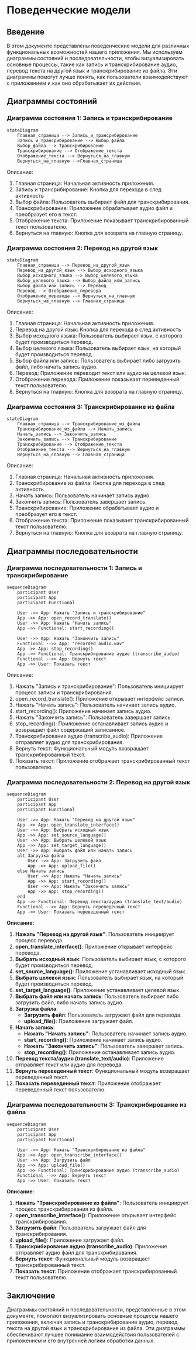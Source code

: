 # Поведенческие модели

## Введение

В этом документе представлены поведенческие модели для различных функциональных возможностей нашего приложения. Мы используем диаграммы состояний и последовательности, чтобы визуализировать основные процессы, такие как запись и транскрибирование аудио, перевод текста на другой язык и транскрибирование из файла. Эти диаграммы помогут лучше понять, как пользователи взаимодействуют с приложением и как оно обрабатывает их действия.

## Диаграммы состояний

### Диаграмма состояния 1: Запись и транскрибирование

```mermaid
stateDiagram
    Главная_страница --> Запись_и_трансрибирование
    Запись_и_трансрибирование --> Выбор_файла
    Выбор_файла --> Транскрибирование
    Транскрибирование --> Отображение_текста
    Отображение_текста --> Вернуться_на_главную
    Вернуться_на_главную -->Главная_страница
```

Описание:

1. Главная страница: Начальная активность приложения.
2. Запись и трансрибирование: Кнопка для перехода в след активность
3. Выбор файла: Пользователь выбирает файл для транскрибирования.
4. Транскрибирование: Приложение обрабатывает аудио файл и преобразует его в текст.
5. Отображение текста: Приложение показывает транскрибированный текст пользователю.
6. Вернуться на главную: Кнопка для возврата на главную страницу.

### Диаграмма состояния 2: Перевод на другой язык

```mermaid
stateDiagram
    Главная_страница --> Перевод_на_другой_язык
    Перевод_на_другой_язык --> Выбор_исходного_языка
    Выбор_исходного_языка --> Выбор_целевого_языка
    Выбор_целевого_языка --> Выбор_файла_или_запись
    Выбор_файла_или_запись --> Перевод
    Перевод --> Отображение_перевода
    Отображение_перевода --> Вернуться_на_главную
    Вернуться_на_главную --> Главная_страница
```

Описание:

1. Главная страница: Начальная активность приложения.
2. Перевод на другой язык: Кнопка для перехода в след активность
2. Выбор исходного языка: Пользователь выбирает язык, с которого будет производиться перевод.
3. Выбор целевого языка: Пользователь выбирает язык, на который будет производиться перевод.
4. Выбор файла или запись: Пользователь выбирает либо загрузить файл, либо начать запись аудио.
5. Перевод: Приложение переводит текст или аудио на целевой язык.
6. Отображение перевода: Приложение показывает переведенный текст пользователю.
7. Вернуться на главную: Кнопка для возврата на главную страницу.

### Диаграмма состояния 3: Транскрибирование из файла
```mermaid
stateDiagram
    Главная_страница --> Транскрибирование_из_файла
    Транскрибирование_из_файла --> Начать_запись
    Начать_запись --> Закончить_запись
    Закончить_запись --> Транскрибирование
    Транскрибирование --> Отображение_текста
    Отображение_текста --> Вернуться_на_главную
    Вернуться_на_главную --> Главная_страница
```

Описание:

1. Главная страница: Начальная активность приложения.
2. Транскрибирование из файла: Кнопка для перехода в след активность
3. Начать запись: Пользователь начинает запись аудио.
4. Закончить запись: Пользователь завершает запись.
5. Транскрибирование: Приложение обрабатывает аудио и преобразует его в текст.
6. Отображение текста: Приложение показывает транскрибированный текст пользователю.
7. Вернуться на главную: Кнопка для возврата на главную страницу.

## Диаграммы последовательности

### Диаграмма последовательности 1: Запись и транскрибирование

```mermaid
sequenceDiagram
    participant User
    participant App
    participant Functional
    
    User ->> App: Нажать "Запись и транскрибирование"
    App ->> App: open_record_translate()
    User ->> App: Нажать "Начать запись"
    App ->> Functional: start_recording()
    
    User ->> App: Нажать "Закончить запись"
    Functional -->> App: "recorded_audio.wav"
    App ->> App: stop_recording()
    App ->> Functional: Транскрибирование аудио (transcribe_audio)
    Functional -->> App: Вернуть текст
    App ->> User: Показать текст
```

Описание:

1. Нажать "Запись и транскрибирование": Пользователь инициирует процесс записи и транскрибирования.
2. open_record_translate(): Приложение открывает интерфейс записи.
3. Нажать "Начать запись": Пользователь начинает запись аудио.
4. start_recording(): Приложение начинает запись аудио.
5. Нажать "Закончить запись": Пользователь завершает запись.
6. stop_recording(): Приложение останавливает запись аудио и возвращает файл содержащий записанное.
7. Транскрибирование аудио (transcribe_audio): Приложение отправляет аудио для транскрибирования.
8. Вернуть текст: Функциональный модуль возвращает транскрибированный текст.
9. Показать текст: Приложение отображает транскрибированный текст пользователю.


### Диаграмма последовательности 2: Перевод на другой язык

```mermaid
sequenceDiagram
    participant User
    participant App
    participant Functional
    
    User ->> App: Нажать "Перевод на другой язык"
    App ->> App: open_translate_interface()
    User ->> App: Выбрать исходный язык
    App ->> App: set_source_language()
    User ->> App: Выбрать целевой язык
    App ->> App: set_target_language()
    User ->> App: Выбрать файл или начать запись
    alt Загрузка файла
        User ->> App: Загрузить файл
        App ->> App: upload_file()
    else Начать запись
        User ->> App: Нажать "Начать запись"
        App ->> App: start_recording()
        User ->> App: Нажать "Закончить запись"
        App ->> App: stop_recording()
    end
    App ->> Functional: Перевод текста/аудио (translate_text/audio)
    Functional -->> App: Вернуть переведенный текст
    App ->> User: Показать переведенный текст
```

**Описание:**

1. **Нажать "Перевод на другой язык"**: Пользователь инициирует процесс перевода.
2. **open_translate_interface()**: Приложение открывает интерфейс перевода.
3. **Выбрать исходный язык**: Пользователь выбирает язык, с которого будет производиться перевод.
4. **set_source_language()**: Приложение устанавливает исходный язык.
5. **Выбрать целевой язык**: Пользователь выбирает язык, на который будет производиться перевод.
6. **set_target_language()**: Приложение устанавливает целевой язык.
7. **Выбрать файл или начать запись**: Пользователь выбирает либо загрузить файл, либо начать запись аудио.
8. **Загрузка файла**:
   - **Загрузить файл**: Пользователь загружает файл для перевода.
   - **upload_file()**: Приложение загружает файл.
9. **Начать запись**:
   - **Нажать "Начать запись"**: Пользователь начинает запись аудио.
   - **start_recording()**: Приложение начинает запись аудио.
   - **Нажать "Закончить запись"**: Пользователь завершает запись.
   - **stop_recording()**: Приложение останавливает запись аудио.
10. **Перевод текста/аудио (translate_text/audio)**: Приложение отправляет текст или аудио для перевода.
11. **Вернуть переведенный текст**: Функциональный модуль возвращает переведенный текст.
12. **Показать переведенный текст**: Приложение отображает переведенный текст пользователю.

### Диаграмма последовательности 3: Транскрибирование из файла

```mermaid
sequenceDiagram
    participant User
    participant App
    participant Functional
    
    User ->> App: Нажать "Транскрибирование из файла"
    App ->> App: open_transcribe_interface()
    User ->> App: Загрузить файл
    App ->> App: upload_file()
    App ->> Functional: Транскрибирование аудио (transcribe_audio)
    Functional -->> App: Вернуть текст
    App ->> User: Показать текст
```


**Описание:**

1. **Нажать "Транскрибирование из файла"**: Пользователь инициирует процесс транскрибирования из файла.
2. **open_transcribe_interface()**: Приложение открывает интерфейс транскрибирования.
3. **Загрузить файл**: Пользователь загружает файл для транскрибирования.
4. **upload_file()**: Приложение загружает файл.
5. **Транскрибирование аудио (transcribe_audio)**: Приложение отправляет аудио файл для транскрибирования.
6. **Вернуть текст**: Функциональный модуль возвращает транскрибированный текст.
7. **Показать текст**: Приложение отображает транскрибированный текст пользователю.


## Заключение

Диаграммы состояний и последовательности, представленные в этом документе, помогают визуализировать основные процессы нашего приложения, включая запись и транскрибирование аудио, перевод текста на другой язык и транскрибирование из файла. Эти диаграммы обеспечивают лучшее понимание взаимодействия пользователей с приложением и его внутренней логики обработки данных.
